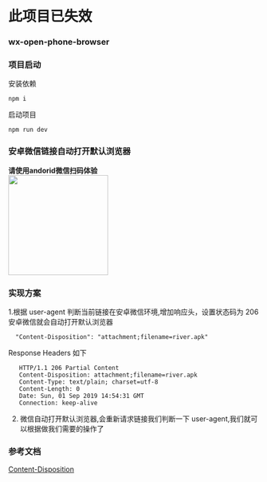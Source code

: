 # 此项目已失效

### wx-open-phone-browser

### 项目启动

安装依赖

```
npm i
```

启动项目

```
npm run dev
```

### 安卓微信链接自动打开默认浏览器

**请使用andorid微信扫码体验**
<br /> 
<img width='200' src="http://wx.riverxin.cn/images/qrcode.png" >

### 实现方案

1.根据 user-agent 判断当前链接在安卓微信环境,增加响应头，设置状态码为 206 安卓微信就会自动打开默认浏览器

```
  "Content-Disposition": "attachment;filename=river.apk"
```

Response Headers 如下

```
   HTTP/1.1 206 Partial Content
   Content-Disposition: attachment;filename=river.apk
   Content-Type: text/plain; charset=utf-8
   Content-Length: 0
   Date: Sun, 01 Sep 2019 14:54:31 GMT
   Connection: keep-alive
```

2.  微信自动打开默认浏览器,会重新请求链接我们判断一下 user-agent,我们就可以根据做我们需要的操作了

### 参考文档

[Content-Disposition](https://developer.mozilla.org/zh-CN/docs/Web/HTTP/Headers/Content-Disposition)
